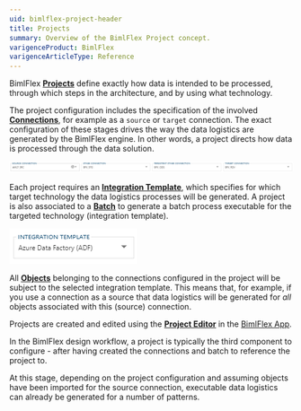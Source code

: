 ```yaml
---
uid: bimlflex-project-header
title: Projects
summary: Overview of the BimlFlex Project concept.
varigenceProduct: BimlFlex
varigenceArticleType: Reference
---
```

BimlFlex [**Projects**](xref:bimlflex-project-editor) define exactly how data is intended to be processed, through which steps in the architecture, and by using what technology.

The project configuration includes the specification of the involved [**Connections**](xref:bimlflex-connection-editor), for example as a `source` or `target` connection. The exact configuration of these stages drives the way the data logistics are generated by the BimlFlex engine. In other words, a project directs how data is processed through the data solution.

![Project Connections](../../static/img/bfx-project-editor-connections.png "Project Connections")

Each project requires an [**Integration Template**](xref:bimlflex-metadata-static-values#integration-templates), which specifies for which target technology the data logistics processes will be generated. A project is also associated to a [**Batch**](xref:bimlflex-batch-editor) to generate a batch process executable for the targeted technology (integration template).

![Project Integration Template](../../static/img/bfx-project-editor-integration-template.png "Project Integration Template")

All [**Objects**](xref:bimlflex-object-editor) belonging to the connections configured in the project will be subject to the selected integration template. This means that, for example, if you use a connection as a source that data logistics will be generated for _all_ objects associated with this (source) connection.

Projects are created and edited using the [**Project Editor**](xref:bimlflex-project-editor) in the [BimlFlex App](xref:metadata-editors-overview).

In the BimlFlex design workflow, a project is typically the third component to configure - after having created the connections and batch to reference the project to.

At this stage, depending on the project configuration and assuming objects have been imported for the source connection, executable data logistics can already be generated for a number of patterns.
